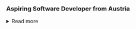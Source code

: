### Aspiring Software Developer from Austria
<details>
<summary>
  Read more
</summary>
  
## What I'm currently working on 📚

- My own Operating System: [MunkOS](https://github.com/Ruediga/MunkOS)
- OpenGL Graphics Library


## Skills 📜

### Experienced

- C / C++
- Assembly (x86)
- Python
- OpenGL

### Somewhat heard of

- Unreal Engine
- HTML / CSS (Tailwind)
- JavaScript (React) / NextJS
- C#
- Java
- Rust

<!--
## GitHub stats 
<a href="https://github.com/anuraghazra/github-readme-stats">
  <img align="center" src="https://github-readme-stats.vercel.app/api?username=Ruediga&show_icons=true&line_height=27&include_all_commits=true&theme=transparent" alt="My github stats" />
</a>

</details>
-->
